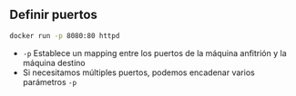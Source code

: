 ## Definir puertos

```bash
docker run -p 8080:80 httpd
```

* `-p` Establece un mapping entre los puertos de la máquina anfitrión y la máquina destino
* Si necesitamos múltiples puertos, podemos encadenar varios parámetros `-p`